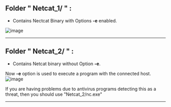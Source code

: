 
## Folder **" Netcat_1/ "**  : 

- Contains Nectcat Binary with Options **-e** enabled.

![image](https://user-images.githubusercontent.com/98208035/221361210-1c6e868d-b976-498d-bf32-542a42a99933.png)

- - -

## Folder **" Netcat_2/ "** : 

- Contains Netcat binary without Option **-e**. 

Now **-e** option is used to execute a program with the connected host.
![image](https://user-images.githubusercontent.com/98208035/221361300-57708357-6609-4209-b08e-a1fe1b90eb90.png)


If you are having problems due to antivirus programs detecting this as a threat, then you should use "Netcat_2/nc.exe"

- - -


